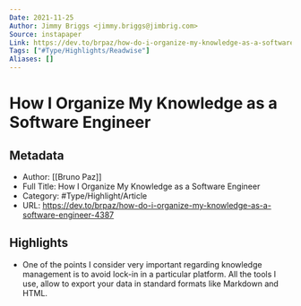 ```yaml
---
Date: 2021-11-25
Author: Jimmy Briggs <jimmy.briggs@jimbrig.com>
Source: instapaper
Link: https://dev.to/brpaz/how-do-i-organize-my-knowledge-as-a-software-engineer-4387
Tags: ["#Type/Highlights/Readwise"]
Aliases: []
---
```

# How I Organize My Knowledge as a Software Engineer

## Metadata
- Author: [[Bruno Paz]]
- Full Title: How I Organize My Knowledge as a Software Engineer
- Category: #Type/Highlight/Article
- URL: https://dev.to/brpaz/how-do-i-organize-my-knowledge-as-a-software-engineer-4387

## Highlights
- One of the points I consider very important regarding knowledge management is to avoid lock-in in a particular platform. All the tools I use, allow to export your data in standard formats like Markdown and HTML.
